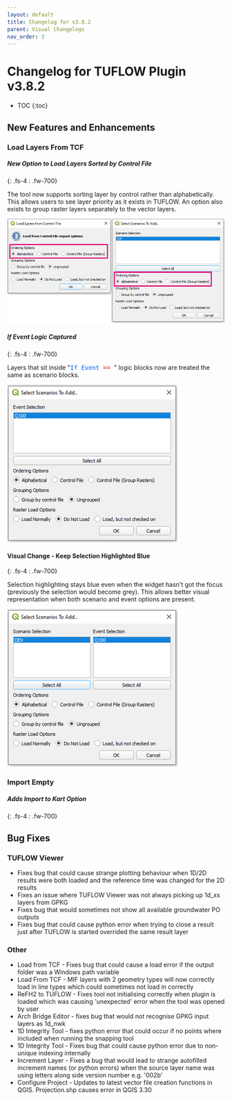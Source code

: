 ```yaml
---
layout: default
title: Changelog for v3.8.2
parent: Visual Changelogs
nav_order: 3
---
```


# Changelog for TUFLOW Plugin v3.8.2

* TOC
{:toc}

<!--
<video style="max-width:640px" controls>
  <source src="assets/test.mp4" type="video/mp4">
</video>
-->

## New Features and Enhancements

### Load Layers From TCF

##### New Option to Load Layers Sorted by Control File
{: .fs-4 : .fw-700}

The tool now supports sorting layer by control rather than alphabetically. This allows users to see layer priority as it exists in TUFLOW. An option also exists to group raster layers separately to the vector layers.

![load_layers_from_tcf_sort_by_cf](assets/load_layers_from_tcf_sort_by_cf.png)

##### If Event Logic Captured
{: .fs-4 : .fw-700}

Layers that sit inside "<tt><span style="color:#0066ff">If Event</span><span style="color:red"> == </span></tt>" logic blocks now are treated the same as scenario blocks.

![load_layers_from_tcf_events](assets/load_layers_from_tcf_events.PNG)

#### Visual Change - Keep Selection Highlighted Blue
{: .fs-4 : .fw-700}

Selection highlighting stays blue even when the widget hasn't got the focus (previously the selection would become grey). This allows better visual representation when both scenario and event options are present.

![load_layers_from_tcf_highlighting](assets/load_layers_from_tcf_highlighting.PNG)

### Import Empty

##### Adds Import to Kart Option
{: .fs-4 : .fw-700}

## Bug Fixes

### TUFLOW Viewer

* Fixes bug that could cause strange plotting behaviour when 1D/2D results were both loaded and the reference time was changed for the 2D results 
* Fixes an issue where TUFLOW Viewer was not always picking up 1d_xs layers from GPKG
* Fixes bug that would sometimes not show all available groundwater PO outputs
* Fixes bug that could cause python error when trying to close a result just after TUFLOW is started overrided the same result layer

### Other

* Load from TCF - Fixes bug that could cause a load error if the output folder was a Windows path variable
* Load From TCF - MIF layers with 2 geometry types will now correctly load in line types which could sometimes not load in correctly
* ReFH2 to TUFLOW - Fixes tool not initialising correctly when plugin is loaded which was causing 'unexpected' error when the tool was opened by user
* Arch Bridge Editor - fixes bug that would not recognise GPKG input layers as 1d_nwk
* 1D Integrity Tool - fixes python error that could occur if no points where included when running the snapping tool
* 1D Integrity Tool - Fixes bug that could cause python error due to non-unique indexing internally
* Increment Layer - Fixes a bug that would lead to strange autofilled increment names (or python errors) when the source layer name was using letters along side version number e.g. '002b'
* Configure Project - Updates to latest vector file creation functions in QGIS. Projection.shp causes error in QGIS 3.30
